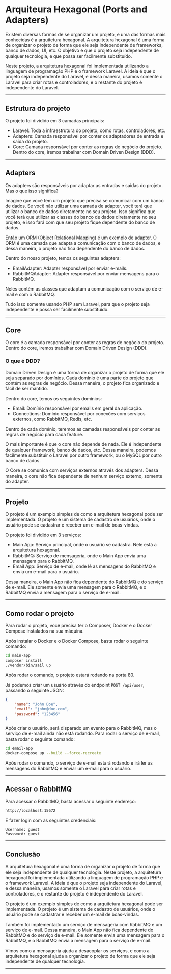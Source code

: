 # Arquiteura Hexagonal (Ports and Adapters)

Existem diversas formas de se organizar um projeto, e uma das formas mais conhecidas é a arquitetura hexagonal. A arquitetura hexagonal é uma forma de organizar o projeto de forma que ele seja independente de frameworks, banco de dados, UI, etc. O objetivo é que o projeto seja independente de qualquer tecnologia, e que possa ser facilmente substituído.

Neste projeto, a arquitetura hexagonal foi implementada utilizando a linguagem de programação PHP e o framework Laravel. A ideia é que o projeto seja independente do Laravel, e dessa maneira, usamos somente o Laravel para criar rotas e controladores, e o restante do projeto é independente do Laravel.

---

## Estrutura do projeto

O projeto foi dividido em 3 camadas principais:
    
- Laravel: Toda a infraestrutura do projeto, como rotas, controladores, etc.
- Adapters: Camada responsável por conter os adaptadores de entrada e saída do projeto.
- Core: Camada responsável por conter as regras de negócio do projeto. Dentro do core, iremos trabalhar com Domain Driven Design (DDD).

---

## Adapters

Os adapters são responsáveis por adaptar as entradas e saídas do projeto. Mas o que isso significa? 

Imagine que você tem um projeto que precisa se comunicar com um banco de dados. Se você não utilizar uma camada de adapter, você terá que utilizar o banco de dados diretamente no seu projeto. Isso significa que você terá que utilizar as classes do banco de dados diretamente no seu projeto, e isso fará com que seu projeto fique dependente do banco de dados.

Então um ORM (Object Relational Mapping) é um exemplo de adapter. O ORM é uma camada que adapta a comunicação com o banco de dados, e dessa maneira, o projeto não fica dependente do banco de dados.

Dentro do nosso projeto, temos os seguintes adapters:

- EmailAdapter: Adapter responsável por enviar e-mails.
- RabbitMQAdapter: Adapter responsável por enviar mensagens para o RabbitMQ.

Neles contém as classes que adaptam a comunicação com o serviço de e-mail e com o RabbitMQ.

Tudo isso somente usando PHP sem Laravel, para que o projeto seja independente e possa ser facilmente substituído.

---

## Core

O core é a camada responsável por conter as regras de negócio do projeto. Dentro do core, iremos trabalhar com Domain Driven Design (DDD).

### O que é DDD?

Domain Driven Design é uma forma de organizar o projeto de forma que ele seja separado por domínios. Cada domínio é uma parte do projeto que contém as regras de negócio. Dessa maneira, o projeto fica organizado e fácil de ser mantido.

Dentro do core, temos os seguintes domínios:

- Email: Domínio responsável por emails em geral da aplicação.
- Connections: Domínio responsável por conexões com serviços externos, como RabbitMQ, Redis, etc.

Dentro de cada domínio, teremos as camadas responsáveis por conter as regras de negócio para cada feature.

O mais importante é que o core não depende de nada. Ele é independente de qualquer framework, banco de dados, etc. Dessa maneira, podemos facilmente substituir o Laravel por outro framework, ou o MySQL por outro banco de dados.

O Core se comunica com serviços externos através dos adapters. Dessa maneira, o core não fica dependente de nenhum serviço externo, somente do adapter.

---

## Projeto

O projeto é um exemplo simples de como a arquitetura hexagonal pode ser implementada. O projeto é um sistema de cadastro de usuários, onde o usuário pode se cadastrar e receber um e-mail de boas-vindas.

O projeto foi dividido em 3 serviços:

- Main App: Serviço principal, onde o usuário se cadastra. Nele está a arquitetura hexagonal.
- RabbitMQ: Serviço de mensageria, onde o Main App envia uma mensagem para o RabbitMQ.
- Email App: Serviço de e-mail, onde lê as mensagens do RabbitMQ e envia um e-mail para o usuário.

Dessa maneira, o Main App não fica dependente do RabbitMQ e do serviço de e-mail. Ele somente envia uma mensagem para o RabbitMQ, e o RabbitMQ envia a mensagem para o serviço de e-mail.

---

## Como rodar o projeto

Para rodar o projeto, você precisa ter o Composer, Docker e o Docker Compose instalados na sua máquina.

Após instalar o Docker e o Docker Compose, basta rodar o seguinte comando:

```bash
cd main-app
composer install
./vendor/bin/sail up
```

Após rodar o comando, o projeto estará rodando na porta 80. 

Já podemos criar um usuário através do endpoint `POST /api/user`, passando o seguinte JSON:

```json
{
    "name": "John Doe",
    "email": "john@doe.com",
    "password": "123456"
}
```

Após criar o usuário, será disparado um evento para o RabbitMQ, mas o serviço de e-mail ainda não está rodando. Para rodar o serviço de e-mail, basta rodar o seguinte comando:

```bash
cd email-app
docker-compose up --build --force-recreate
```

Após rodar o comando, o serviço de e-mail estará rodando e irá ler as mensagens do RabbitMQ e enviar um e-mail para o usuário.

---

## Acessar o RabbitMQ

Para acessar o RabbitMQ, basta acessar o seguinte endereço:

```
http://localhost:15672
```

E fazer login com as seguintes credenciais:

```
Username: guest
Password: guest
```

---

## Conclusão

A arquitetura hexagonal é uma forma de organizar o projeto de forma que ele seja independente de qualquer tecnologia. Neste projeto, a arquitetura hexagonal foi implementada utilizando a linguagem de programação PHP e o framework Laravel. A ideia é que o projeto seja independente do Laravel, e dessa maneira, usamos somente o Laravel para criar rotas e controladores, e o restante do projeto é independente do Laravel.

O projeto é um exemplo simples de como a arquitetura hexagonal pode ser implementada. O projeto é um sistema de cadastro de usuários, onde o usuário pode se cadastrar e receber um e-mail de boas-vindas.

Também foi implementado um serviço de mensageria com RabbitMQ e um serviço de e-mail. Dessa maneira, o Main App não fica dependente do RabbitMQ e do serviço de e-mail. Ele somente envia uma mensagem para o RabbitMQ, e o RabbitMQ envia a mensagem para o serviço de e-mail.

Vimos como a mensageria ajuda a desacoplar os serviços, e como a arquitetura hexagonal ajuda a organizar o projeto de forma que ele seja independente de qualquer tecnologia.

---


